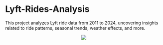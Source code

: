 # Lyft-Rides-Analysis
This project analyzes Lyft ride data from 2011 to 2024, uncovering insights related to ride patterns, seasonal trends, weather effects, and more.

<!-- Add Data Visualization GIF at the Top -->
<p align="center">
  <img src=https://images.app.goo.gl/dqeHNBepwsbFd64V6/>
</p>
